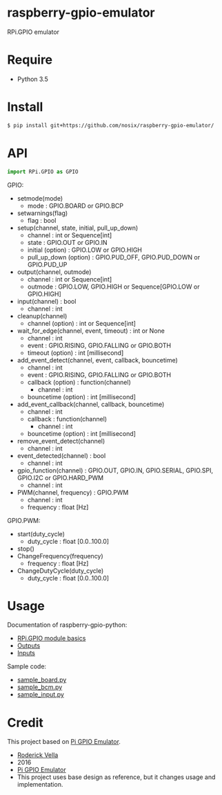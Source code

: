 # raspberry-gpio-emulator

RPi.GPIO emulator

# Require

- Python 3.5

# Install

```bash
$ pip install git+https://github.com/nosix/raspberry-gpio-emulator/
```

# API

```python
import RPi.GPIO as GPIO
```

GPIO:

- setmode(mode)
    - mode : GPIO.BOARD or GPIO.BCP
- setwarnings(flag)
    - flag : bool
- setup(channel, state, initial, pull_up_down)
    - channel : int or Sequence[int]
    - state : GPIO.OUT or GPIO.IN
    - initial (option) : GPIO.LOW or GPIO.HIGH
    - pull_up_down (option) : GPIO.PUD_OFF, GPIO.PUD_DOWN or GPIO.PUD_UP
- output(channel, outmode)
    - channel : int or Sequence[int]
    - outmode : GPIO.LOW, GPIO.HIGH or Sequence[GPIO.LOW or GPIO.HIGH]
- input(channel) : bool
    - channel : int
- cleanup(channel)
    - channel (option) : int or Sequence[int]
- wait_for_edge(channel, event, timeout) : int or None
    - channel : int
    - event : GPIO.RISING, GPIO.FALLING or GPIO.BOTH
    - timeout (option) : int [millisecond]
- add_event_detect(channel, event, callback, bouncetime)
    - channel : int
    - event : GPIO.RISING, GPIO.FALLING or GPIO.BOTH
    - callback (option) : function(channel)
        - channel : int
    - bouncetime (option) : int [millisecond]
- add_event_callback(channel, callback, bouncetime)
    - channel : int
    - callback : function(channel)
        - channel : int
    - bouncetime (option) : int [millisecond]
- remove_event_detect(channel)
    - channel : int
- event_detected(channel) : bool
    - channel : int
- gpio_function(channel) : GPIO.OUT, GPIO.IN, GPIO.SERIAL, GPIO.SPI, GPIO.I2C or GPIO.HARD_PWM
    - channel : int
- PWM(channel, frequency) : GPIO.PWM
    - channel : int
    - frequency : float [Hz]

GPIO.PWM:

- start(duty_cycle)
    - duty_cycle : float [0.0..100.0]
- stop()
- ChangeFrequency(frequency)
    - frequency : float [Hz]
- ChangeDutyCycle(duty_cycle)
    - duty_cycle : float [0.0..100.0]

# Usage

Documentation of raspberry-gpio-python:
- [RPi.GPIO module basics](https://sourceforge.net/p/raspberry-gpio-python/wiki/BasicUsage/)
- [Outputs](https://sourceforge.net/p/raspberry-gpio-python/wiki/Outputs/)
- [Inputs](https://sourceforge.net/p/raspberry-gpio-python/wiki/Inputs/)

Sample code:
- [sample_board.py](https://github.com/nosix/raspberry-gpio-emulator/blob/master/sample_board.py)
- [sample_bcm.py](https://github.com/nosix/raspberry-gpio-emulator/blob/master/sample_bcm.py)
- [sample_input.py](https://github.com/nosix/raspberry-gpio-emulator/blob/master/sample_input.py)

# Credit

This project based on [Pi GPIO Emulator](https://sourceforge.net/projects/pi-gpio-emulator/).

- [Roderick Vella](https://roderickvella.wordpress.com/2016/06/28/raspberry-pi-gpio-emulator/)
- 2016
- [Pi GPIO Emulator](https://sourceforge.net/projects/pi-gpio-emulator/)
- This project uses base design as reference, but it changes usage and implementation.
